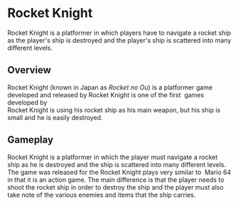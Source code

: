 # Rocket Knight

Rocket Knight is a platformer in which players have to navigate a rocket ship as the player's ship is destroyed and the player's ship is scattered into many different levels.  
  

## Overview

Rocket Knight (known in Japan as _Rocket no Ou_) is a platformer game developed and released by                                                                                                                             Rocket Knight is one of the first        games developed by                                                                                         
                    Rocket Knight is using his rocket ship as his main weapon, but his ship is small and he is easily destroyed.   
  

## Gameplay

Rocket Knight is a platformer in which the player must navigate a rocket ship as he is destroyed and the ship is scattered into many different levels. The game was released for the                                               Rocket Knight plays very similar to      Mario 64 in that it is an action game. The main difference is that the player needs to shoot the rocket ship in order to destroy the ship and the player must also take note of the various enemies and items that the ship carries.